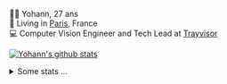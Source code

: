 <p>
  👨🏻 <bold>Yohann</bold>, 27 ans<br/>
  💼 Living in <a href="https://www.google.com/maps?q=paris">Paris</a>, France<br/>
  💻 Computer Vision Engineer and Tech Lead at <a href="https://trayvisor.com/">Trayvisor</a><br/>
</p>

<a href="https://github.com/anuraghazra/github-readme-stats"><img align="center" src="https://github-readme-stats-go94hl40s-yohann84l.vercel.app//api?username=yohann84L&show_icons=true&include_all_commits=true" alt="Yohann's github stats" /> </a>


<details>
  <summary>Some stats ...</summary><br/>
  

<!--START_SECTION:waka-->
![Code Time](http://img.shields.io/badge/Code%20Time-383%20hrs-blue)

![Profile Views](http://img.shields.io/badge/Profile%20Views-0-blue)

**🐱 My GitHub Data** 

> 🏆 102 Contributions in the Year 2023
 > 
> 📦 440.5 kB Used in GitHub's Storage 
 > 
> 🚫 Not Opted to Hire
 > 
> 📜 24 Public Repositories 
 > 
> 🔑 21 Private Repositories  
 > 
**I'm an Early 🐤** 

```text
🌞 Morning    276 commits    ████████░░░░░░░░░░░░░░░░░   31.91% 
🌆 Daytime    521 commits    ███████████████░░░░░░░░░░   60.23% 
🌃 Evening    68 commits     ██░░░░░░░░░░░░░░░░░░░░░░░   7.86% 
🌙 Night      0 commits      ░░░░░░░░░░░░░░░░░░░░░░░░░   0.0%

```
📅 **I'm Most Productive on Wednesday** 

```text
Monday       109 commits    ███░░░░░░░░░░░░░░░░░░░░░░   12.6% 
Tuesday      203 commits    █████░░░░░░░░░░░░░░░░░░░░   23.47% 
Wednesday    204 commits    ██████░░░░░░░░░░░░░░░░░░░   23.58% 
Thursday     150 commits    ████░░░░░░░░░░░░░░░░░░░░░   17.34% 
Friday       185 commits    █████░░░░░░░░░░░░░░░░░░░░   21.39% 
Saturday     14 commits     ░░░░░░░░░░░░░░░░░░░░░░░░░   1.62% 
Sunday       0 commits      ░░░░░░░░░░░░░░░░░░░░░░░░░   0.0%

```


📊 **This Week I Spent My Time On** 

```text
⌚︎ Time Zone: Europe/Paris

💬 Programming Languages: 
Python                   1 hr 17 mins        ███████████░░░░░░░░░░░░░░   44.4% 
JavaScript               1 hr 1 min          ████████░░░░░░░░░░░░░░░░░   35.02% 
YAML                     18 mins             ██░░░░░░░░░░░░░░░░░░░░░░░   10.41% 
SQL                      12 mins             █░░░░░░░░░░░░░░░░░░░░░░░░   7.41% 
HTTP Request             4 mins              ░░░░░░░░░░░░░░░░░░░░░░░░░   2.55%

🔥 Editors: 
PyCharm                  1 hr 34 mins        █████████████░░░░░░░░░░░░   54.0% 
WebStorm                 1 hr 20 mins        ███████████░░░░░░░░░░░░░░   46.0%

💻 Operating System: 
Mac                      2 hrs 54 mins       █████████████████████████   100.0%

```

**I Mostly Code in Python** 

```text
Python                   18 repos            ██████████████░░░░░░░░░░░   56.25% 
Java                     6 repos             ████░░░░░░░░░░░░░░░░░░░░░   18.75% 
JavaScript               2 repos             █░░░░░░░░░░░░░░░░░░░░░░░░   6.25% 
R                        2 repos             █░░░░░░░░░░░░░░░░░░░░░░░░   6.25% 
HTML                     1 repo              ░░░░░░░░░░░░░░░░░░░░░░░░░   3.12%

```



 Last Updated on 04/02/2023 01:39:35 UTC
<!--END_SECTION:waka-->

